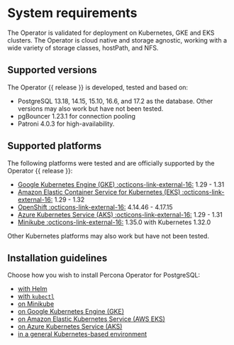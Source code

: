 # System requirements

The Operator is validated for deployment on Kubernetes, GKE and EKS clusters.
The Operator is cloud native and storage agnostic, working with a wide variety
of storage classes, hostPath, and NFS.

## Supported versions

The Operator {{ release }} is developed, tested and based on:

* PostgreSQL 13.18, 14.15, 15.10, 16.6, and 17.2 as the database. Other versions may also work but have not been tested. 
* pgBouncer 1.23.1 for connection pooling
* Patroni 4.0.3 for high-availability.

## Supported platforms

The following platforms were tested and are officially supported by the Operator
{{ release }}:

* [Google Kubernetes Engine (GKE) :octicons-link-external-16:](https://cloud.google.com/kubernetes-engine) 1.29 - 1.31
* [Amazon Elastic Container Service for Kubernetes (EKS) :octicons-link-external-16:](https://aws.amazon.com) 1.29 - 1.32
* [OpenShift :octicons-link-external-16:](https://www.redhat.com/en/technologies/cloud-computing/openshift) 4.14.46 - 4.17.15
* [Azure Kubernetes Service (AKS) :octicons-link-external-16:](https://azure.microsoft.com/en-us/services/kubernetes-service/) 1.29 - 1.31
* [Minikube :octicons-link-external-16:](https://github.com/kubernetes/minikube) 1.35.0 with Kubernetes 1.32.0

Other Kubernetes platforms may also work but have not been tested.

## Installation guidelines

Choose how you wish to install Percona Operator for PostgreSQL:

* [with Helm](helm.md)
* [with `kubectl`](kubectl.md)
* [on Minikube](minikube.md)
* [on Google Kubernetes Engine (GKE)](gke.md)
* [on Amazon Elastic Kubernetes Service (AWS EKS)](eks.md)
* [on Azure Kubernetes Service (AKS)](aks.md)
* [in a general Kubernetes-based environment](kubernetes.md)
